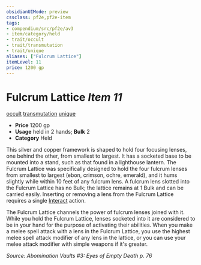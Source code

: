 ```yaml
---
obsidianUIMode: preview
cssclass: pf2e,pf2e-item
tags:
- compendium/src/pf2e/av3
- item/category/held
- trait/occult
- trait/transmutation
- trait/unique
aliases: ["Fulcrum Lattice"]
itemLevel: 11
price: 1200 gp
---
```

# Fulcrum Lattice *Item 11*  
[occult](../../../rules/traits/occult.md)  [transmutation](../../../rules/traits/transmutation.md)  [unique](../../../rules/traits/unique.md)  

- **Price** 1200 gp
- **Usage** held in 2 hands; **Bulk** 2
- **Category** Held

This silver and copper framework is shaped to hold four focusing lenses, one behind the other, from smallest to largest. It has a socketed base to be mounted into a stand, such as that found in a lighthouse lantern. The Fulcrum Lattice was specifically designed to hold the four fulcrum lenses from smallest to largest (ebon, crimson, ochre, emerald), and it hums slightly while within 10 feet of any fulcrum lens. A fulcrum lens slotted into the Fulcrum Lattice has no Bulk; the lattice remains at 1 Bulk and can be carried easily. Inserting or removing a lens from the Fulcrum Lattice requires a single [Interact](../../../rules/actions/interact.md) action.

The Fulcrum Lattice channels the power of fulcrum lenses joined with it. While you hold the Fulcrum Lattice, lenses socketed into it are considered to be in your hand for the purpose of activating their abilities. When you make a melee spell attack with a lens in the Fulcrum Lattice, you use the highest melee spell attack modifier of any lens in the lattice, or you can use your melee attack modifier with simple weapons if it's greater.

*Source: Abomination Vaults #3: Eyes of Empty Death p. 76*